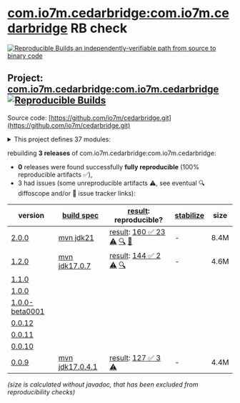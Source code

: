 [com.io7m.cedarbridge:com.io7m.cedarbridge](https://central.sonatype.com/artifact/com.io7m.cedarbridge/com.io7m.cedarbridge/versions) RB check
=======

[![Reproducible Builds](https://reproducible-builds.org/images/logos/rb.svg) an independently-verifiable path from source to binary code](https://reproducible-builds.org/)

## Project: [com.io7m.cedarbridge:com.io7m.cedarbridge](https://central.sonatype.com/artifact/com.io7m.cedarbridge/com.io7m.cedarbridge/versions) [![Reproducible Builds](https://img.shields.io/endpoint?url=https://raw.githubusercontent.com/jvm-repo-rebuild/reproducible-central/master/content/com/io7m/cedarbridge/badge.json)](https://github.com/jvm-repo-rebuild/reproducible-central/blob/master/content/com/io7m/cedarbridge/README.md)

Source code: [https://github.com/io7m/cedarbridge.git](https://github.com/io7m/cedarbridge.git)

<details><summary>This project defines 37 modules:</summary>

* [com.io7m.cedarbridge:com.io7m.cedarbridge](https://central.sonatype.com/artifact/com.io7m.cedarbridge/com.io7m.cedarbridge/overview)
* [com.io7m.cedarbridge:com.io7m.cedarbridge.bridgedoc.api](https://central.sonatype.com/artifact/com.io7m.cedarbridge/com.io7m.cedarbridge.bridgedoc.api/overview)
* [com.io7m.cedarbridge:com.io7m.cedarbridge.bridgedoc.spi](https://central.sonatype.com/artifact/com.io7m.cedarbridge/com.io7m.cedarbridge.bridgedoc.spi/overview)
* [com.io7m.cedarbridge:com.io7m.cedarbridge.bridgedoc.xhtml](https://central.sonatype.com/artifact/com.io7m.cedarbridge/com.io7m.cedarbridge.bridgedoc.xhtml/overview)
* [com.io7m.cedarbridge:com.io7m.cedarbridge.cmdline](https://central.sonatype.com/artifact/com.io7m.cedarbridge/com.io7m.cedarbridge.cmdline/overview)
* [com.io7m.cedarbridge:com.io7m.cedarbridge.codegen.api](https://central.sonatype.com/artifact/com.io7m.cedarbridge/com.io7m.cedarbridge.codegen.api/overview)
* [com.io7m.cedarbridge:com.io7m.cedarbridge.codegen.javastatic](https://central.sonatype.com/artifact/com.io7m.cedarbridge/com.io7m.cedarbridge.codegen.javastatic/overview)
* [com.io7m.cedarbridge:com.io7m.cedarbridge.codegen.spi](https://central.sonatype.com/artifact/com.io7m.cedarbridge/com.io7m.cedarbridge.codegen.spi/overview)
* [com.io7m.cedarbridge:com.io7m.cedarbridge.documentation](https://central.sonatype.com/artifact/com.io7m.cedarbridge/com.io7m.cedarbridge.documentation/overview)
* [com.io7m.cedarbridge:com.io7m.cedarbridge.errors](https://central.sonatype.com/artifact/com.io7m.cedarbridge/com.io7m.cedarbridge.errors/overview)
* [com.io7m.cedarbridge:com.io7m.cedarbridge.examples](https://central.sonatype.com/artifact/com.io7m.cedarbridge/com.io7m.cedarbridge.examples/overview)
* [com.io7m.cedarbridge:com.io7m.cedarbridge.exprsrc](https://central.sonatype.com/artifact/com.io7m.cedarbridge/com.io7m.cedarbridge.exprsrc/overview)
* [com.io7m.cedarbridge:com.io7m.cedarbridge.exprsrc.api](https://central.sonatype.com/artifact/com.io7m.cedarbridge/com.io7m.cedarbridge.exprsrc.api/overview)
* [com.io7m.cedarbridge:com.io7m.cedarbridge.maven_plugin](https://central.sonatype.com/artifact/com.io7m.cedarbridge/com.io7m.cedarbridge.maven_plugin/overview)
* [com.io7m.cedarbridge:com.io7m.cedarbridge.runtime.api](https://central.sonatype.com/artifact/com.io7m.cedarbridge/com.io7m.cedarbridge.runtime.api/overview)
* [com.io7m.cedarbridge:com.io7m.cedarbridge.runtime.bssio](https://central.sonatype.com/artifact/com.io7m.cedarbridge/com.io7m.cedarbridge.runtime.bssio/overview)
* [com.io7m.cedarbridge:com.io7m.cedarbridge.runtime.container_protocol](https://central.sonatype.com/artifact/com.io7m.cedarbridge/com.io7m.cedarbridge.runtime.container_protocol/overview)
* [com.io7m.cedarbridge:com.io7m.cedarbridge.runtime.convenience](https://central.sonatype.com/artifact/com.io7m.cedarbridge/com.io7m.cedarbridge.runtime.convenience/overview)
* [com.io7m.cedarbridge:com.io7m.cedarbridge.runtime.time](https://central.sonatype.com/artifact/com.io7m.cedarbridge/com.io7m.cedarbridge.runtime.time/overview)
* [com.io7m.cedarbridge:com.io7m.cedarbridge.schema.ast](https://central.sonatype.com/artifact/com.io7m.cedarbridge/com.io7m.cedarbridge.schema.ast/overview)
* [com.io7m.cedarbridge:com.io7m.cedarbridge.schema.binder](https://central.sonatype.com/artifact/com.io7m.cedarbridge/com.io7m.cedarbridge.schema.binder/overview)
* [com.io7m.cedarbridge:com.io7m.cedarbridge.schema.binder.api](https://central.sonatype.com/artifact/com.io7m.cedarbridge/com.io7m.cedarbridge.schema.binder.api/overview)
* [com.io7m.cedarbridge:com.io7m.cedarbridge.schema.compiled](https://central.sonatype.com/artifact/com.io7m.cedarbridge/com.io7m.cedarbridge.schema.compiled/overview)
* [com.io7m.cedarbridge:com.io7m.cedarbridge.schema.compiler](https://central.sonatype.com/artifact/com.io7m.cedarbridge/com.io7m.cedarbridge.schema.compiler/overview)
* [com.io7m.cedarbridge:com.io7m.cedarbridge.schema.compiler.api](https://central.sonatype.com/artifact/com.io7m.cedarbridge/com.io7m.cedarbridge.schema.compiler.api/overview)
* [com.io7m.cedarbridge:com.io7m.cedarbridge.schema.core_types](https://central.sonatype.com/artifact/com.io7m.cedarbridge/com.io7m.cedarbridge.schema.core_types/overview)
* [com.io7m.cedarbridge:com.io7m.cedarbridge.schema.loader.api](https://central.sonatype.com/artifact/com.io7m.cedarbridge/com.io7m.cedarbridge.schema.loader.api/overview)
* [com.io7m.cedarbridge:com.io7m.cedarbridge.schema.names](https://central.sonatype.com/artifact/com.io7m.cedarbridge/com.io7m.cedarbridge.schema.names/overview)
* [com.io7m.cedarbridge:com.io7m.cedarbridge.schema.parser](https://central.sonatype.com/artifact/com.io7m.cedarbridge/com.io7m.cedarbridge.schema.parser/overview)
* [com.io7m.cedarbridge:com.io7m.cedarbridge.schema.parser.api](https://central.sonatype.com/artifact/com.io7m.cedarbridge/com.io7m.cedarbridge.schema.parser.api/overview)
* [com.io7m.cedarbridge:com.io7m.cedarbridge.schema.time](https://central.sonatype.com/artifact/com.io7m.cedarbridge/com.io7m.cedarbridge.schema.time/overview)
* [com.io7m.cedarbridge:com.io7m.cedarbridge.schema.typer](https://central.sonatype.com/artifact/com.io7m.cedarbridge/com.io7m.cedarbridge.schema.typer/overview)
* [com.io7m.cedarbridge:com.io7m.cedarbridge.schema.typer.api](https://central.sonatype.com/artifact/com.io7m.cedarbridge/com.io7m.cedarbridge.schema.typer.api/overview)
* [com.io7m.cedarbridge:com.io7m.cedarbridge.specification](https://central.sonatype.com/artifact/com.io7m.cedarbridge/com.io7m.cedarbridge.specification/overview)
* [com.io7m.cedarbridge:com.io7m.cedarbridge.strings.api](https://central.sonatype.com/artifact/com.io7m.cedarbridge/com.io7m.cedarbridge.strings.api/overview)
* [com.io7m.cedarbridge:com.io7m.cedarbridge.tests](https://central.sonatype.com/artifact/com.io7m.cedarbridge/com.io7m.cedarbridge.tests/overview)
* [com.io7m.cedarbridge:com.io7m.cedarbridge.version](https://central.sonatype.com/artifact/com.io7m.cedarbridge/com.io7m.cedarbridge.version/overview)
</details>

rebuilding **3 releases** of com.io7m.cedarbridge:com.io7m.cedarbridge:
- **0** releases were found successfully **fully reproducible** (100% reproducible artifacts :white_check_mark:),
- 3 had issues (some unreproducible artifacts :warning:, see eventual :mag: diffoscope and/or :memo: issue tracker links):

| version | [build spec](/BUILDSPEC.md) | [result](https://reproducible-builds.org/docs/jvm/): reproducible? | [stabilize](https://github.com/google/oss-rebuild/blob/main/cmd/stabilize/README.md) | size |
| -- | --------- | ------ | ------ | -- |
| [2.0.0](https://central.sonatype.com/artifact/com.io7m.cedarbridge/com.io7m.cedarbridge/2.0.0/pom) | [mvn jdk21](com.io7m.cedarbridge-2.0.0.buildspec) | [result](com.io7m.cedarbridge-2.0.0.buildinfo): [160 :white_check_mark:  23 :warning:](com.io7m.cedarbridge-2.0.0.buildcompare) [:mag:](com.io7m.cedarbridge-2.0.0.diffoscope) [:memo:](https://github.com/io7m-com/cedarbridge/issues/62) | - | 8.4M |
| [1.2.0](https://central.sonatype.com/artifact/com.io7m.cedarbridge/com.io7m.cedarbridge/1.2.0/pom) | [mvn jdk17.0.7](com.io7m.cedarbridge-1.2.0.buildspec) | [result](com.io7m.cedarbridge-1.2.0.buildinfo): [144 :white_check_mark:  2 :warning:](com.io7m.cedarbridge-1.2.0.buildcompare) [:mag:](com.io7m.cedarbridge-1.2.0.diffoscope) | - | 4.6M |
| [1.1.0](https://central.sonatype.com/artifact/com.io7m.cedarbridge/com.io7m.cedarbridge/1.1.0/pom) | | | |
| [1.0.0](https://central.sonatype.com/artifact/com.io7m.cedarbridge/com.io7m.cedarbridge/1.0.0/pom) | | | |
| [1.0.0-beta0001](https://central.sonatype.com/artifact/com.io7m.cedarbridge/com.io7m.cedarbridge/1.0.0-beta0001/pom) | | | |
| [0.0.12](https://central.sonatype.com/artifact/com.io7m.cedarbridge/com.io7m.cedarbridge/0.0.12/pom) | | | |
| [0.0.11](https://central.sonatype.com/artifact/com.io7m.cedarbridge/com.io7m.cedarbridge/0.0.11/pom) | | | |
| [0.0.10](https://central.sonatype.com/artifact/com.io7m.cedarbridge/com.io7m.cedarbridge/0.0.10/pom) | | | |
| [0.0.9](https://central.sonatype.com/artifact/com.io7m.cedarbridge/com.io7m.cedarbridge/0.0.9/pom) | [mvn jdk17.0.4.1](com.io7m.cedarbridge-0.0.9.buildspec) | [result](com.io7m.cedarbridge-0.0.9.buildinfo): [127 :white_check_mark:  3 :warning:](com.io7m.cedarbridge-0.0.9.buildcompare) | - | 4.4M |

<i>(size is calculated without javadoc, that has been excluded from reproducibility checks)</i>
